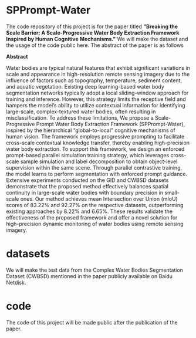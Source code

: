 # SPPrompt-Water
The code repository of this project is for the paper titled **"Breaking the Scale Barrier: A Scale-Progressive Water Body Extraction Framework Inspired by Human Cognitive Mechanisms."** We will make the dataset and the usage of the code public here. The abstract of the paper is as follows

**Abstract** 

Water bodies are typical natural features that exhibit significant variations in scale and appearance in high-resolution remote sensing imagery due to the influence of factors such as topography, temperature, sediment content, and aquatic vegetation. Existing deep learning-based water body segmentation networks typically adopt a local sliding-window approach for training and inference. However, this strategy limits the receptive field and hampers the model’s ability to utilize contextual information for identifying large-scale, complex-textured water bodies, often resulting in misclassification. To address these limitations, We propose a Scale-Progressive Prompt Water Body Extraction Framework (SPPrompt-Water), inspired by the hierarchical “global-to-local” cognitive mechanisms of human vision. The framework employs progressive prompting to facilitate cross-scale contextual knowledge transfer, thereby enabling high-precision water body extraction. To support this framework, we design an enforced prompt-based parallel simulation training strategy, which leverages cross-scale sample simulation and label decomposition to obtain object-level supervision within the same scene. Through parallel contrastive training, the model learns to perform segmentation with enforced prompt guidance. Extensive experiments conducted on the GID and CWBSD datasets demonstrate that the proposed method effectively balances spatial continuity in large-scale water bodies with boundary precision in small-scale ones. Our method achieves mean Intersection over Union (mIoU) scores of 83.22% and 92.27% on the respective datasets, outperforming existing approaches by 8.22% and 6.65%. These results validate the effectiveness of the proposed framework and offer a novel solution for high-precision dynamic monitoring of water bodies using remote sensing imagery.

# datasets
We will make the test data from the Complex Water Bodies Segmentation Dataset (CWBSD) mentioned in the paper publicly available on Baidu Netdisk.

# code
The code of this project will be made public after the publication of the paper.

